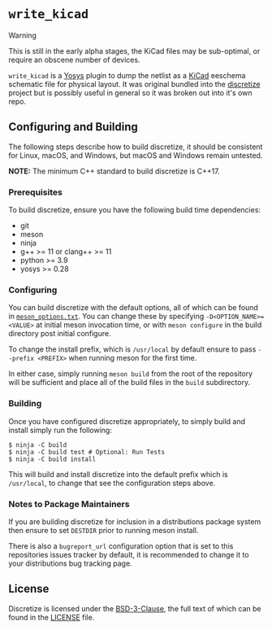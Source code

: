 # `write_kicad`

> [!WARNING]
> This is still in the early alpha stages, the
> KiCad files may be sub-optimal, or require an obscene number of devices.

`write_kicad` is a [Yosys] plugin to dump the netlist as a [KiCad] eeschema schematic file for physical layout. It was original bundled into the [discretize] project but is possibly useful in general so it was broken out into it's own repo.

## Configuring and Building

The following steps describe how to build discretize, it should be consistent for Linux, macOS, and Windows, but macOS and Windows remain untested.

**NOTE:** The minimum C++ standard to build discretize is C++17.

### Prerequisites

To build discretize, ensure you have the following build time dependencies:
 * git
 * meson
 * ninja
 * g++ >= 11 or clang++ >= 11
 * python >= 3.9
 * yosys >= 0.28


### Configuring

You can build discretize with the default options, all of which can be found in [`meson_options.txt`](meson_options.txt). You can change these by specifying `-D<OPTION_NAME>=<VALUE>` at initial meson invocation time, or with `meson configure` in the build directory post initial configure.

To change the install prefix, which is `/usr/local` by default ensure to pass `--prefix <PREFIX>` when running meson for the first time.

In either case, simply running `meson build` from the root of the repository will be sufficient and place all of the build files in the `build` subdirectory.

### Building

Once you have configured discretize appropriately, to simply build and install simply run the following:

```
$ ninja -C build
$ ninja -C build test # Optional: Run Tests
$ ninja -C build install
```

This will build and install discretize into the default prefix which is `/usr/local`, to change that see the configuration steps above.

### Notes to Package Maintainers

If you are building discretize for inclusion in a distributions package system then ensure to set `DESTDIR` prior to running meson install.

There is also a `bugreport_url` configuration option that is set to this repositories issues tracker by default, it is recommended to change it to your distributions bug tracking page.

## License

Discretize is licensed under the [BSD-3-Clause](https://spdx.org/licenses/BSD-3-Clause.html), the full text of which can be found in the [LICENSE](LICENSE) file.


[Yosys]: https://github.com/YosysHQ/yosys
[KiCad]: https://www.kicad.org/

[discretize]: https://github.com/lethalbit/discretize
